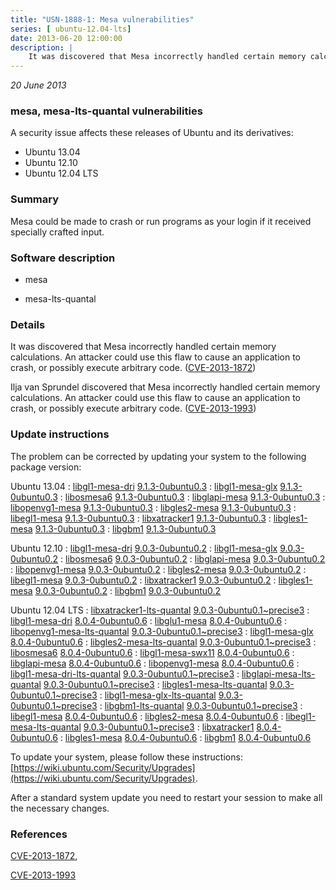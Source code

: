 ```yaml
---
title: "USN-1888-1: Mesa vulnerabilities"
series: [ ubuntu-12.04-lts]
date: 2013-06-20 12:00:00
description: |
    It was discovered that Mesa incorrectly handled certain memory calculations. An attacker could use this flaw to cause an application to crash, or possibly execute arbitrary code. ([CVE-2013-1872](http://people.ubuntu.com/~ubuntu-security/cve/CVE-2013-1872))
--- 
```

 
 

*20 June 2013*

### mesa, mesa-lts-quantal vulnerabilities

A security issue affects these releases of Ubuntu and its derivatives:

* Ubuntu 13.04
* Ubuntu 12.10
* Ubuntu 12.04 LTS

### Summary

Mesa could be made to crash or run programs as your login if it received specially crafted input.

### Software description

* mesa 

* mesa-lts-quantal 

### Details

It was discovered that Mesa incorrectly handled certain memory calculations. An attacker could use this flaw to cause an application to crash, or possibly execute arbitrary code. ([CVE-2013-1872](http://people.ubuntu.com/~ubuntu-security/cve/CVE-2013-1872))

Ilja van Sprundel discovered that Mesa incorrectly handled certain memory calculations. An attacker could use this flaw to cause an application to crash, or possibly execute arbitrary code. ([CVE-2013-1993](http://people.ubuntu.com/~ubuntu-security/cve/CVE-2013-1993)) 

### Update instructions

The problem can be corrected by updating your system to the following package version:

Ubuntu 13.04
 : [libgl1-mesa-dri](https://launchpad.net/ubuntu/+source/mesa) <span> [9.1.3-0ubuntu0.3](https://launchpad.net/ubuntu/+source/mesa/9.1.3-0ubuntu0.3) </span> 
 : [libgl1-mesa-glx](https://launchpad.net/ubuntu/+source/mesa) <span> [9.1.3-0ubuntu0.3](https://launchpad.net/ubuntu/+source/mesa/9.1.3-0ubuntu0.3) </span> 
 : [libosmesa6](https://launchpad.net/ubuntu/+source/mesa) <span> [9.1.3-0ubuntu0.3](https://launchpad.net/ubuntu/+source/mesa/9.1.3-0ubuntu0.3) </span> 
 : [libglapi-mesa](https://launchpad.net/ubuntu/+source/mesa) <span> [9.1.3-0ubuntu0.3](https://launchpad.net/ubuntu/+source/mesa/9.1.3-0ubuntu0.3) </span> 
 : [libopenvg1-mesa](https://launchpad.net/ubuntu/+source/mesa) <span> [9.1.3-0ubuntu0.3](https://launchpad.net/ubuntu/+source/mesa/9.1.3-0ubuntu0.3) </span> 
 : [libgles2-mesa](https://launchpad.net/ubuntu/+source/mesa) <span> [9.1.3-0ubuntu0.3](https://launchpad.net/ubuntu/+source/mesa/9.1.3-0ubuntu0.3) </span> 
 : [libegl1-mesa](https://launchpad.net/ubuntu/+source/mesa) <span> [9.1.3-0ubuntu0.3](https://launchpad.net/ubuntu/+source/mesa/9.1.3-0ubuntu0.3) </span> 
 : [libxatracker1](https://launchpad.net/ubuntu/+source/mesa) <span> [9.1.3-0ubuntu0.3](https://launchpad.net/ubuntu/+source/mesa/9.1.3-0ubuntu0.3) </span> 
 : [libgles1-mesa](https://launchpad.net/ubuntu/+source/mesa) <span> [9.1.3-0ubuntu0.3](https://launchpad.net/ubuntu/+source/mesa/9.1.3-0ubuntu0.3) </span> 
 : [libgbm1](https://launchpad.net/ubuntu/+source/mesa) <span> [9.1.3-0ubuntu0.3](https://launchpad.net/ubuntu/+source/mesa/9.1.3-0ubuntu0.3) </span> 

Ubuntu 12.10
 : [libgl1-mesa-dri](https://launchpad.net/ubuntu/+source/mesa) <span> [9.0.3-0ubuntu0.2](https://launchpad.net/ubuntu/+source/mesa/9.0.3-0ubuntu0.2) </span> 
 : [libgl1-mesa-glx](https://launchpad.net/ubuntu/+source/mesa) <span> [9.0.3-0ubuntu0.2](https://launchpad.net/ubuntu/+source/mesa/9.0.3-0ubuntu0.2) </span> 
 : [libosmesa6](https://launchpad.net/ubuntu/+source/mesa) <span> [9.0.3-0ubuntu0.2](https://launchpad.net/ubuntu/+source/mesa/9.0.3-0ubuntu0.2) </span> 
 : [libglapi-mesa](https://launchpad.net/ubuntu/+source/mesa) <span> [9.0.3-0ubuntu0.2](https://launchpad.net/ubuntu/+source/mesa/9.0.3-0ubuntu0.2) </span> 
 : [libopenvg1-mesa](https://launchpad.net/ubuntu/+source/mesa) <span> [9.0.3-0ubuntu0.2](https://launchpad.net/ubuntu/+source/mesa/9.0.3-0ubuntu0.2) </span> 
 : [libgles2-mesa](https://launchpad.net/ubuntu/+source/mesa) <span> [9.0.3-0ubuntu0.2](https://launchpad.net/ubuntu/+source/mesa/9.0.3-0ubuntu0.2) </span> 
 : [libegl1-mesa](https://launchpad.net/ubuntu/+source/mesa) <span> [9.0.3-0ubuntu0.2](https://launchpad.net/ubuntu/+source/mesa/9.0.3-0ubuntu0.2) </span> 
 : [libxatracker1](https://launchpad.net/ubuntu/+source/mesa) <span> [9.0.3-0ubuntu0.2](https://launchpad.net/ubuntu/+source/mesa/9.0.3-0ubuntu0.2) </span> 
 : [libgles1-mesa](https://launchpad.net/ubuntu/+source/mesa) <span> [9.0.3-0ubuntu0.2](https://launchpad.net/ubuntu/+source/mesa/9.0.3-0ubuntu0.2) </span> 
 : [libgbm1](https://launchpad.net/ubuntu/+source/mesa) <span> [9.0.3-0ubuntu0.2](https://launchpad.net/ubuntu/+source/mesa/9.0.3-0ubuntu0.2) </span> 

Ubuntu 12.04 LTS
 : [libxatracker1-lts-quantal](https://launchpad.net/ubuntu/+source/mesa-lts-quantal) <span> [9.0.3-0ubuntu0.1~precise3](https://launchpad.net/ubuntu/+source/mesa-lts-quantal/9.0.3-0ubuntu0.1~precise3) </span> 
 : [libgl1-mesa-dri](https://launchpad.net/ubuntu/+source/mesa) <span> [8.0.4-0ubuntu0.6](https://launchpad.net/ubuntu/+source/mesa/8.0.4-0ubuntu0.6) </span> 
 : [libglu1-mesa](https://launchpad.net/ubuntu/+source/mesa) <span> [8.0.4-0ubuntu0.6](https://launchpad.net/ubuntu/+source/mesa/8.0.4-0ubuntu0.6) </span> 
 : [libopenvg1-mesa-lts-quantal](https://launchpad.net/ubuntu/+source/mesa-lts-quantal) <span> [9.0.3-0ubuntu0.1~precise3](https://launchpad.net/ubuntu/+source/mesa-lts-quantal/9.0.3-0ubuntu0.1~precise3) </span> 
 : [libgl1-mesa-glx](https://launchpad.net/ubuntu/+source/mesa) <span> [8.0.4-0ubuntu0.6](https://launchpad.net/ubuntu/+source/mesa/8.0.4-0ubuntu0.6) </span> 
 : [libgles2-mesa-lts-quantal](https://launchpad.net/ubuntu/+source/mesa-lts-quantal) <span> [9.0.3-0ubuntu0.1~precise3](https://launchpad.net/ubuntu/+source/mesa-lts-quantal/9.0.3-0ubuntu0.1~precise3) </span> 
 : [libosmesa6](https://launchpad.net/ubuntu/+source/mesa) <span> [8.0.4-0ubuntu0.6](https://launchpad.net/ubuntu/+source/mesa/8.0.4-0ubuntu0.6) </span> 
 : [libgl1-mesa-swx11](https://launchpad.net/ubuntu/+source/mesa) <span> [8.0.4-0ubuntu0.6](https://launchpad.net/ubuntu/+source/mesa/8.0.4-0ubuntu0.6) </span> 
 : [libglapi-mesa](https://launchpad.net/ubuntu/+source/mesa) <span> [8.0.4-0ubuntu0.6](https://launchpad.net/ubuntu/+source/mesa/8.0.4-0ubuntu0.6) </span> 
 : [libopenvg1-mesa](https://launchpad.net/ubuntu/+source/mesa) <span> [8.0.4-0ubuntu0.6](https://launchpad.net/ubuntu/+source/mesa/8.0.4-0ubuntu0.6) </span> 
 : [libgl1-mesa-dri-lts-quantal](https://launchpad.net/ubuntu/+source/mesa-lts-quantal) <span> [9.0.3-0ubuntu0.1~precise3](https://launchpad.net/ubuntu/+source/mesa-lts-quantal/9.0.3-0ubuntu0.1~precise3) </span> 
 : [libglapi-mesa-lts-quantal](https://launchpad.net/ubuntu/+source/mesa-lts-quantal) <span> [9.0.3-0ubuntu0.1~precise3](https://launchpad.net/ubuntu/+source/mesa-lts-quantal/9.0.3-0ubuntu0.1~precise3) </span> 
 : [libgles1-mesa-lts-quantal](https://launchpad.net/ubuntu/+source/mesa-lts-quantal) <span> [9.0.3-0ubuntu0.1~precise3](https://launchpad.net/ubuntu/+source/mesa-lts-quantal/9.0.3-0ubuntu0.1~precise3) </span> 
 : [libgl1-mesa-glx-lts-quantal](https://launchpad.net/ubuntu/+source/mesa-lts-quantal) <span> [9.0.3-0ubuntu0.1~precise3](https://launchpad.net/ubuntu/+source/mesa-lts-quantal/9.0.3-0ubuntu0.1~precise3) </span> 
 : [libgbm1-lts-quantal](https://launchpad.net/ubuntu/+source/mesa-lts-quantal) <span> [9.0.3-0ubuntu0.1~precise3](https://launchpad.net/ubuntu/+source/mesa-lts-quantal/9.0.3-0ubuntu0.1~precise3) </span> 
 : [libegl1-mesa](https://launchpad.net/ubuntu/+source/mesa) <span> [8.0.4-0ubuntu0.6](https://launchpad.net/ubuntu/+source/mesa/8.0.4-0ubuntu0.6) </span> 
 : [libgles2-mesa](https://launchpad.net/ubuntu/+source/mesa) <span> [8.0.4-0ubuntu0.6](https://launchpad.net/ubuntu/+source/mesa/8.0.4-0ubuntu0.6) </span> 
 : [libegl1-mesa-lts-quantal](https://launchpad.net/ubuntu/+source/mesa-lts-quantal) <span> [9.0.3-0ubuntu0.1~precise3](https://launchpad.net/ubuntu/+source/mesa-lts-quantal/9.0.3-0ubuntu0.1~precise3) </span> 
 : [libxatracker1](https://launchpad.net/ubuntu/+source/mesa) <span> [8.0.4-0ubuntu0.6](https://launchpad.net/ubuntu/+source/mesa/8.0.4-0ubuntu0.6) </span> 
 : [libgles1-mesa](https://launchpad.net/ubuntu/+source/mesa) <span> [8.0.4-0ubuntu0.6](https://launchpad.net/ubuntu/+source/mesa/8.0.4-0ubuntu0.6) </span> 
 : [libgbm1](https://launchpad.net/ubuntu/+source/mesa) <span> [8.0.4-0ubuntu0.6](https://launchpad.net/ubuntu/+source/mesa/8.0.4-0ubuntu0.6) </span> 

To update your system, please follow these instructions: [https://wiki.ubuntu.com/Security/Upgrades](https://wiki.ubuntu.com/Security/Upgrades).

After a standard system update you need to restart your session to make all the necessary changes. 

### References

 
 [CVE-2013-1872](http://people.ubuntu.com/~ubuntu-security/cve/CVE-2013-1872), 

 [CVE-2013-1993](http://people.ubuntu.com/~ubuntu-security/cve/CVE-2013-1993)
 

